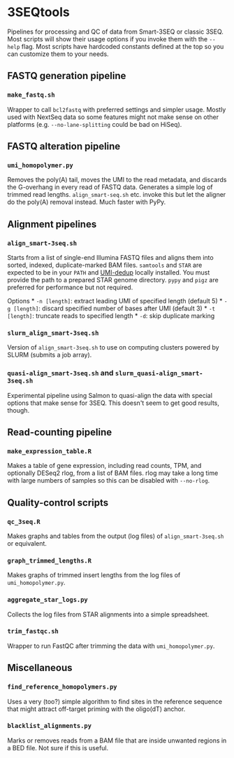 # 3SEQtools

Pipelines for processing and QC of data from Smart-3SEQ or classic 3SEQ. Most scripts will show their usage options if you invoke them with the `--help` flag. Most scripts have hardcoded constants defined at the top so you can customize them to your needs.


## FASTQ generation pipeline

### `make_fastq.sh`

Wrapper to call `bcl2fastq` with preferred settings and simpler usage. Mostly used with NextSeq data so some features might not make sense on other platforms (e.g. `--no-lane-splitting` could be bad on HiSeq).


## FASTQ alteration pipeline

### `umi_homopolymer.py`

Removes the poly(A) tail, moves the UMI to the read metadata, and discards the G-overhang in every read of FASTQ data. Generates a simple log of trimmed read lengths. `align_smart-seq.sh` etc. invoke this but let the aligner do the poly(A) removal instead. Much faster with PyPy.


## Alignment pipelines

### `align_smart-3seq.sh`

Starts from a list of single-end Illumina FASTQ files and aligns them into sorted, indexed, duplicate-marked BAM files. `samtools` and `STAR` are expected to be in your `PATH` and [UMI-dedup](https://github.com/jwfoley/umi-dedup) locally installed. You must provide the path to a prepared STAR genome directory. `pypy` and `pigz` are preferred for performance but not required.

Options
	* `-n [length]`: extract leading UMI of specified length (default 5)
	* `-g [length]`: discard specified number of bases after UMI (default 3)
	* `-t [length]`: truncate reads to specified length
	* `-d`: skip duplicate marking

### `slurm_align_smart-3seq.sh`

Version of `align_smart-3seq.sh` to use on computing clusters powered by SLURM (submits a job array).

### `quasi-align_smart-3seq.sh` and `slurm_quasi-align_smart-3seq.sh`

Experimental pipeline using Salmon to quasi-align the data with special options that make sense for 3SEQ. This doesn't seem to get good results, though.


## Read-counting pipeline

### `make_expression_table.R`

Makes a table of gene expression, including read counts, TPM, and optionally DESeq2 rlog, from a list of BAM files. rlog may take a long time with large numbers of samples so this can be disabled with `--no-rlog`.


## Quality-control scripts

### `qc_3seq.R`

Makes graphs and tables from the output (log files) of `align_smart-3seq.sh` or equivalent.

### `graph_trimmed_lengths.R`

Makes graphs of trimmed insert lengths from the log files of `umi_homopolymer.py`.

### `aggregate_star_logs.py`

Collects the log files from STAR alignments into a simple spreadsheet.

### `trim_fastqc.sh`

Wrapper to run FastQC after trimming the data with `umi_homopolymer.py`.


## Miscellaneous

### `find_reference_homopolymers.py`

Uses a very (too?) simple algorithm to find sites in the reference sequence that might attract off-target priming with the oligo(dT) anchor.

### `blacklist_alignments.py`

Marks or removes reads from a BAM file that are inside unwanted regions in a BED file. Not sure if this is useful.
